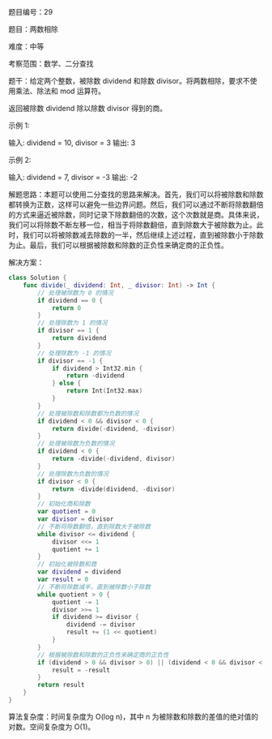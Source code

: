 题目编号：29

题目：两数相除

难度：中等

考察范围：数学、二分查找

题干：给定两个整数，被除数 dividend 和除数 divisor。将两数相除，要求不使用乘法、除法和 mod 运算符。

返回被除数 dividend 除以除数 divisor 得到的商。

示例 1:

输入: dividend = 10, divisor = 3
输出: 3

示例 2:

输入: dividend = 7, divisor = -3
输出: -2

解题思路：本题可以使用二分查找的思路来解决。首先，我们可以将被除数和除数都转换为正数，这样可以避免一些边界问题。然后，我们可以通过不断将除数翻倍的方式来逼近被除数，同时记录下除数翻倍的次数，这个次数就是商。具体来说，我们可以将除数不断左移一位，相当于将除数翻倍，直到除数大于被除数为止。此时，我们可以将被除数减去除数的一半，然后继续上述过程，直到被除数小于除数为止。最后，我们可以根据被除数和除数的正负性来确定商的正负性。

解决方案：

```swift
class Solution {
    func divide(_ dividend: Int, _ divisor: Int) -> Int {
        // 处理被除数为 0 的情况
        if dividend == 0 {
            return 0
        }
        // 处理除数为 1 的情况
        if divisor == 1 {
            return dividend
        }
        // 处理除数为 -1 的情况
        if divisor == -1 {
            if dividend > Int32.min {
                return -dividend
            } else {
                return Int(Int32.max)
            }
        }
        // 处理被除数和除数都为负数的情况
        if dividend < 0 && divisor < 0 {
            return divide(-dividend, -divisor)
        }
        // 处理被除数为负数的情况
        if dividend < 0 {
            return -divide(-dividend, divisor)
        }
        // 处理除数为负数的情况
        if divisor < 0 {
            return -divide(dividend, -divisor)
        }
        // 初始化商和除数
        var quotient = 0
        var divisor = divisor
        // 不断将除数翻倍，直到除数大于被除数
        while divisor <= dividend {
            divisor <<= 1
            quotient += 1
        }
        // 初始化被除数和商
        var dividend = dividend
        var result = 0
        // 不断将除数减半，直到被除数小于除数
        while quotient > 0 {
            quotient -= 1
            divisor >>= 1
            if dividend >= divisor {
                dividend -= divisor
                result += (1 << quotient)
            }
        }
        // 根据被除数和除数的正负性来确定商的正负性
        if (dividend > 0 && divisor > 0) || (dividend < 0 && divisor < 0) {
            result = -result
        }
        return result
    }
}
```

算法复杂度：时间复杂度为 O(log n)，其中 n 为被除数和除数的差值的绝对值的对数。空间复杂度为 O(1)。